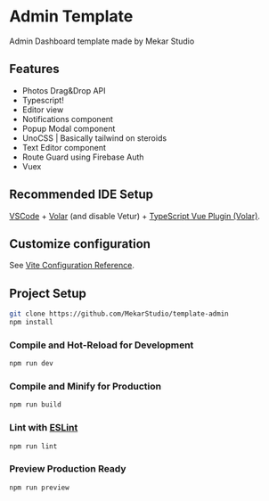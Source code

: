 # Admin Template

Admin Dashboard template made by Mekar Studio

## Features

- Photos Drag&Drop API
- Typescript!
- Editor view 
- Notifications component
- Popup Modal component
- UnoCSS | Basically tailwind on steroids
- Text Editor component
- Route Guard using Firebase Auth
- Vuex 

## Recommended IDE Setup

[VSCode](https://code.visualstudio.com/) + [Volar](https://marketplace.visualstudio.com/items?itemName=Vue.volar) (and disable Vetur) + [TypeScript Vue Plugin (Volar)](https://marketplace.visualstudio.com/items?itemName=Vue.vscode-typescript-vue-plugin).

## Customize configuration

See [Vite Configuration Reference](https://vitejs.dev/config/).

## Project Setup

```sh
git clone https://github.com/MekarStudio/template-admin
npm install
```

### Compile and Hot-Reload for Development

```sh
npm run dev
```

### Compile and Minify for Production

```sh
npm run build
```

### Lint with [ESLint](https://eslint.org/)

```sh
npm run lint
```

### Preview Production Ready

```sh
npm run preview
```
